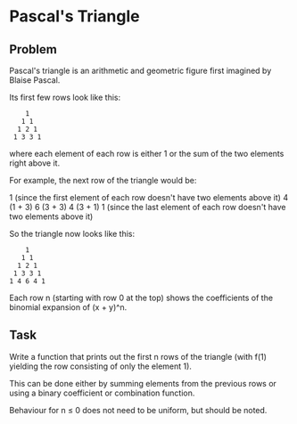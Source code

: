 # Pascal's Triangle

## Problem
Pascal's triangle is an arithmetic and geometric figure first imagined by Blaise Pascal.

Its first few rows look like this:

```
    1
   1 1
  1 2 1
 1 3 3 1
 ```

where each element of each row is either 1 or the sum of the two elements right above it.

For example, the next row of the triangle would be:

  1   (since the first element of each row doesn't have two elements above it)
  4   (1 + 3)
  6   (3 + 3)
  4   (3 + 1)
  1   (since the last element of each row doesn't have two elements above it)

So the triangle now looks like this:

```
    1
   1 1
  1 2 1
 1 3 3 1
1 4 6 4 1
```

Each row n (starting with row 0 at the top) shows the coefficients of the binomial expansion of (x + y)^n.

## Task
Write a function that prints out the first n rows of the triangle (with f(1)   yielding the row consisting of only the element 1).

This can be done either by summing elements from the previous rows or using a binary coefficient or combination function.

Behaviour for n ≤ 0 does not need to be uniform, but should be noted.
